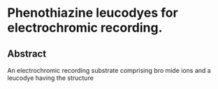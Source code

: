 # Phenothiazine leucodyes for electrochromic recording.

## Abstract
An electrochromic recording substrate comprising bro mide ions and a leucodye having the structure